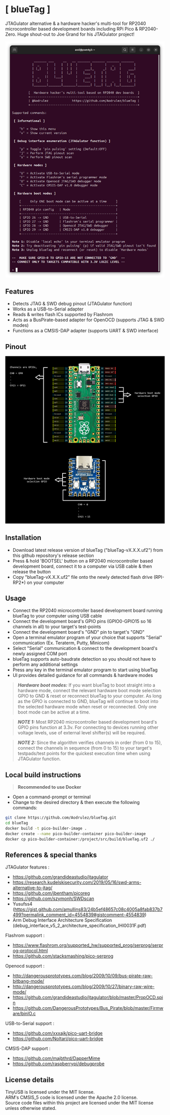 # [ blueTag ] 
    
JTAGulator alternative & a hardware hacker's multi-tool for RP2040 microcontroller based development boards including RPi Pico & RP2040-Zero. Huge shout-out to Joe Grand for his JTAGulator project!

![](images/bluetag-v2.0.png?raw=true "blueTag v2.0.0 Interface")

## Features  
- Detects JTAG & SWD debug pinout (JTAGulator function)  
- Works as a USB-to-Serial adapter  
- Reads & writes flash ICs supported by Flashrom  
- Acts as a BusPirate-based adapter for OpenOCD (supports JTAG & SWD modes)  
- Functions as a CMSIS-DAP adapter (supports UART & SWD interface)

## Pinout
![](images/BlueTagPinout.png?raw=true "blueTag Pinout")

## Installation
- Download latest release version of blueTag ("blueTag-vX.X.X.uf2") from this github repository's release section
- Press & hold 'BOOTSEL' button on a RP2040 microcontroller based development board, connect it to a computer via USB cable & then release the button
- Copy "blueTag-vX.X.X.uf2" file onto the newly detected flash drive (RPI-RP2*) on your computer

## Usage
- Connect the RP2040 microcontroller based development board running blueTag to your computer using USB cable
- Connect the development board's GPIO pins (GPIO0-GPIO15 so 16 channels in all) to your target's test-points
- Connect the development board's "GND" pin to target's "GND"
- Open a terminal emulator program of your choice that supports "Serial" communication (Ex. Teraterm, Putty, Minicom)
- Select "Serial" communication & connect to the development board's newly assigned COM port
- blueTag supports auto-baudrate detection so you should not have to perform any additional settings
- Press any key in the terminal emulator program to start using blueTag
- UI provides detailed guidance for all commands & hardware modes

> **_Hardware boot modes:_** If you want blueTag to boot straight into a hardware mode, connect the relevant hardware boot mode selection GPIO to GND & reset or reconnect blueTag to your computer. As long as the GPIO is connected to GND, blueTag will continue to boot into the selected hardware mode when reset or reconnected. Only one boot mode can be active at a time. 

> **_NOTE 1:_** Most RP2040 microcontroller based development board's GPIO pins function at 3.3v. For connecting to devices running other voltage levels, use of external level shifter(s) will be required.

> **_NOTE 2:_** Since the algorithm verifies channels in order (from 0 to 15), connect the channels in sequence (from 0 to 15) to your target's testpads/test points for the quickest execution time when using JTAGulator function.  

## Local build instructions
> **Recommended to use Docker**
- Open a command-prompt or terminal
- Change to the desired directory & then execute the following commands:
```sh
git clone https://github.com/Aodrulez/blueTag.git
cd blueTag
docker build -t pico-builder-image .
docker create --name pico-builder-container pico-builder-image
docker cp pico-builder-container:/project/src/build/blueTag.uf2 ./
```

## References & special thanks
 JTAGulator features :
- https://github.com/grandideastudio/jtagulator
- https://research.kudelskisecurity.com/2019/05/16/swd-arms-alternative-to-jtag/
- https://github.com/jbentham/picoreg
- https://github.com/szymonh/SWDscan
- Yusufss4 (https://gist.github.com/amullins83/24b5ef48657c08c4005a8fab837b7499?permalink_comment_id=4554839#gistcomment-4554839)
- Arm Debug Interface Architecture Specification (debug_interface_v5_2_architecture_specification_IHI0031F.pdf)
        
 Flashrom support :
- https://www.flashrom.org/supported_hw/supported_prog/serprog/serprog-protocol.html
- https://github.com/stacksmashing/pico-serprog

 Openocd support  : 
- http://dangerousprototypes.com/blog/2009/10/09/bus-pirate-raw-bitbang-mode/
- http://dangerousprototypes.com/blog/2009/10/27/binary-raw-wire-mode/
- https://github.com/grandideastudio/jtagulator/blob/master/PropOCD.spin
- https://github.com/DangerousPrototypes/Bus_Pirate/blob/master/Firmware/binIO.c

 USB-to-Serial support :
- https://github.com/xxxajk/pico-uart-bridge
- https://github.com/Noltari/pico-uart-bridge

 CMSIS-DAP support :
- https://github.com/majbthrd/DapperMime
- https://github.com/raspberrypi/debugprobe

## License details
TinyUSB is licensed under the MIT license. \
ARM's CMSIS_5 code is licensed under the Apache 2.0 license. \
Source code files within this project are licensed under the MIT license unless otherwise stated.
